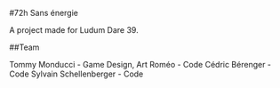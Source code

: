 #72h Sans énergie

A project made for Ludum Dare 39.

##Team

Tommy Monducci 					- Game Design, Art
Roméo 									- Code
Cédric Bérenger					- Code
Sylvain Schellenberger	- Code
